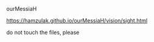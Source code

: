 ourMessiaH

https://hamzulak.github.io/ourMessiaH/vision/sight.html


do not touch the files, please